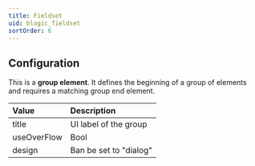 ```yaml
---
title: Fieldset
uid: blogic_fieldset
sortOrder: 6
---
```


## Configuration

This is a **group element**. It defines the beginning of a group of elements and requires a matching group end element.

| Value       | Description            |
|:------------|:-----------------------|
| title       | UI label of the group  |
| useOverFlow | Bool                   |
| design      | Ban be set to "dialog" |

